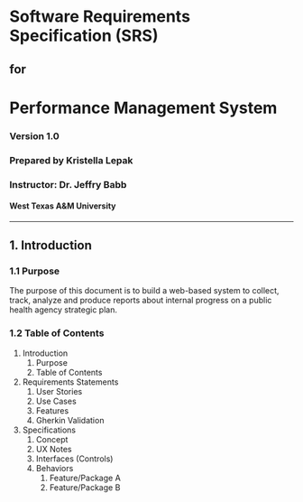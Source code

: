 # Software Requirements Specification (SRS) 
## for 
# Performance Management System 
### Version 1.0
### Prepared by Kristella Lepak
### Instructor: Dr. Jeffry Babb
#### West Texas A&M University
---
## 1. Introduction
### 1.1 Purpose
The purpose of this document is to build a web-based system to collect, track, analyze and produce reports about internal progress on a public health agency strategic plan.
### 1.2 Table of Contents
1. Introduction
   1. Purpose
   2. Table of Contents
2. Requirements Statements
   1. User Stories
   2. Use Cases
   3. Features
   4. Gherkin Validation
3. Specifications
   1. Concept
   2. UX Notes
   3. Interfaces (Controls)
   4. Behaviors
      1. Feature/Package A
      2. Feature/Package B
